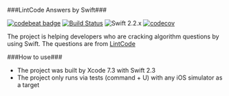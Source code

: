 ###LintCode Answers by Swift###

[![codebeat badge](https://codebeat.co/badges/1ea286ea-2808-486a-9c8b-b0a1c81d607f)](https://codebeat.co/projects/github-com-fg0815-swift-lintcode)
[![Build Status](https://travis-ci.org/fg0815/swift-lintcode.svg?branch=master)](https://travis-ci.org/fg0815/swift-lintcode)
![Swift 2.2.x](https://img.shields.io/badge/Swift-2.2.x-orange.svg)
[![codecov](https://codecov.io/gh/fg0815/swift-lintcode/branch/master/graph/badge.svg)](https://codecov.io/gh/fg0815/swift-lintcode)

The project is helping developers who are cracking algorithm questions by using Swift. The questions are from [LintCode](http://www.lintcode.com) 

###How to use###
- The project was built by Xcode 7.3 with Swift 2.3
- The project only runs via tests (command + U) with any iOS simulator as a target

